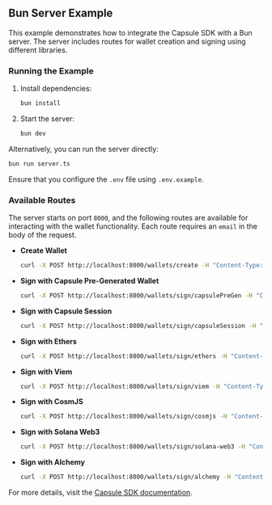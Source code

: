 ## Bun Server Example

This example demonstrates how to integrate the Capsule SDK with a Bun server. The server includes routes for wallet
creation and signing using different libraries.

### Running the Example

1. Install dependencies:
   ```bash
   bun install
   ```
2. Start the server:
   ```bash
   bun dev
   ```

Alternatively, you can run the server directly:

```bash
bun run server.ts
```

Ensure that you configure the `.env` file using `.env.example`.

### Available Routes

The server starts on port `8000`, and the following routes are available for interacting with the wallet functionality.
Each route requires an `email` in the body of the request.

- **Create Wallet**

  ```bash
  curl -X POST http://localhost:8000/wallets/create -H "Content-Type: application/json" -d '{"email": "user@example.com"}'
  ```

- **Sign with Capsule Pre-Generated Wallet**

  ```bash
  curl -X POST http://localhost:8000/wallets/sign/capsulePreGen -H "Content-Type: application/json" -d '{"email": "user@example.com"}'
  ```

- **Sign with Capsule Session**

  ```bash
  curl -X POST http://localhost:8000/wallets/sign/capsuleSession -H "Content-Type: application/json" -d '{"email": "user@example.com"}'
  ```

- **Sign with Ethers**

  ```bash
  curl -X POST http://localhost:8000/wallets/sign/ethers -H "Content-Type: application/json" -d '{"email": "user@example.com"}'
  ```

- **Sign with Viem**

  ```bash
  curl -X POST http://localhost:8000/wallets/sign/viem -H "Content-Type: application/json" -d '{"email": "user@example.com"}'
  ```

- **Sign with CosmJS**

  ```bash
  curl -X POST http://localhost:8000/wallets/sign/cosmjs -H "Content-Type: application/json" -d '{"email": "user@example.com"}'
  ```

- **Sign with Solana Web3**

  ```bash
  curl -X POST http://localhost:8000/wallets/sign/solana-web3 -H "Content-Type: application/json" -d '{"email": "user@example.com"}'
  ```

- **Sign with Alchemy**

  ```bash
  curl -X POST http://localhost:8000/wallets/sign/alchemy -H "Content-Type: application/json" -d '{"email": "user@example.com"}'
  ```

For more details, visit the [Capsule SDK documentation](https://docs.usecapsule.com/welcome).
